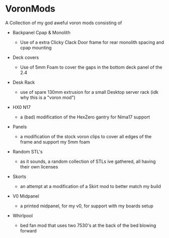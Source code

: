 # VoronMods
A Collection of my god aweful voron mods consisting of

- Backpanel Cpap & Monolith
    - Use of a extra Clicky Clack Door frame for rear monolith spacing and cpap mounting

- Deck covers
    - Use of 5mm Foam to cover the gaps in the bottom deck panel of the 2.4

- Desk Rack
    - use of spare 130mm extrusion for a small Desktop server rack (idk why this is a "voron mod")

- HX0 N17
    - a (bad) modification of the HexZero gantry for Nima17 support

- Panels
    - a modification of the stock voron clips to cover all edges of the frame and support my 5mm foam

- Random STL's
    - as it sounds, a random collection of STLs ive gathered, all having their own licenses

- Skorts
    - an attempt at a modification of a Skirt mod to better match my build

- V0 Midpanel
    - a printed midpanel, for my v0, for support with my boards setup

- Whirlpool
    - bed fan mod that uses two 7530's at the back of the bed blowing forward


